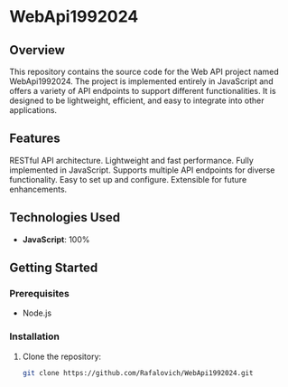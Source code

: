 # WebApi1992024

## Overview
This repository contains the source code for the Web API project named WebApi1992024. The project is implemented entirely in JavaScript and offers a variety of API endpoints to support different functionalities. It is designed to be lightweight, efficient, and easy to integrate into other applications.
## Features
RESTful API architecture.
Lightweight and fast performance.
Fully implemented in JavaScript.
Supports multiple API endpoints for diverse functionality.
Easy to set up and configure.
Extensible for future enhancements.
## Technologies Used
- **JavaScript**: 100%

## Getting Started
### Prerequisites
- Node.js

### Installation
1. Clone the repository:
   ```bash
   git clone https://github.com/Rafalovich/WebApi1992024.git
